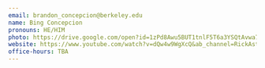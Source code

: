 ```yaml
---
email: brandon_concepcion@berkeley.edu
name: Bing Concepcion
pronouns: HE/HIM
photo: https://drive.google.com/open?id=1zPd8Awu5BUT1tnlF5T6a3YSQtAvwa7Rj
website: https://www.youtube.com/watch?v=dQw4w9WgXcQ&ab_channel=RickAstleyrole: ""
office-hours: TBA
---
```

